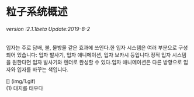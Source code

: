 # 粒子系统概述

###### *version :2.1.1beta   Update:2019-8-2*

입자는 주로 담배, 불, 물방울 같은 효과에 쓰인다.한 입자 시스템은 여러 부분으로 구성되어 있습니다: 입자 발사기, 입자 애니메이션, 입자 보카시 등입니다.정적 입자 시스템을 원한다면 입자 발사기와 렌더로 완성할 수 있다.입자 애니메이션은 다른 방향으로 입자와 입자를 바꾸는 색입니다.

[] (img/1.gif)<br>(1) 대지를 태우다
